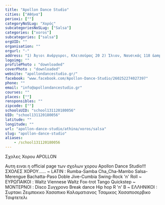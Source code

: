 ```yaml
---
title: "Apollon Dance Studio"
cities: ["Αθήνα"]
perioxi: [""]
categoryNoSLug: "Χορός"
subcategoriesNoSLug: ["Salsa"]
categories: ["xoros"]
subcategories: ["salsa"]
orgUID: ""
organisation: ""
orgurl: "-"
address: "1) Άγιοι Ανάργυροι, Κλεισούρας 20 2) Ίλιον, Ναυσικάς 118 &amp; Πρέσπας 18 3) Μεταμόρφωση, Παπανικολή &amp; Μολιέρου 2"
logoimg: ""
profilePhoto : "downloaded"
coverPhoto : "downloaded"
website: "apollondancestudio.gr/"
facebook: "www.facebook.com/Apollon-Dance-Studio/260252274027397"
phone: ""
email: "info@apollondancestudio.gr"
courses: ""
places: [""]
rensponsibles: ""
zipcode: [""]
schoolsUID: "school131120180056"
UID: "school131120180056"
latitude: ""
longitude: ""
url: "apollon-dance-studio/athina/xoros/salsa"
slug: "apollon-dance-studio"
aliases:
    - /school131120180056
---
```



Σχολες Χορου APOLLON

Αυτη ειναι η official page των σχολων χορου Apollon Dance Studio!!! ΣΧΟΛΕΣ ΧΟΡΟΥ...... ~ LATIN : Rumba-Samba Cha_Cha-Mambo Salsa-Merengue Bachatta-Paso Doble Jive-Cumbia Swing-Rock &#39;n&#39; Roll ~ ΕΥΡΩΠΑΙΚΟΙ : Waltz Viennese Waltz Fox-trot Tango Quickstep ~ ΜΟΝΤΕΡΝΟΙ : Disco Συγχρονο Break dance Hip hop R &#39;n&#39; B ~ ΕΛΛΗΝΙΚΟΙ : Συρτακι Ζειμπεκικο Χασαπικο Καλαματιανος Τσαμικος Χασαποσερβικο Τσιφτετελι